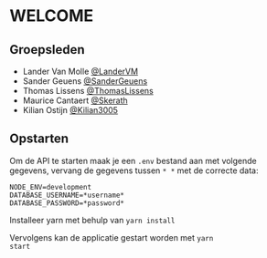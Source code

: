 # WELCOME

## Groepsleden

- Lander Van Molle [@LanderVM](https://github.com/LanderVM)
- Sander Geuens [@SanderGeuens](https://github.com/SanderGeuens)
- Thomas Lissens [@ThomasLissens](https://github.com/ThomasLissens)
- Maurice Cantaert [@Skerath](https://github.com/Skerath)
- Kilian Ostijn [@Kilian3005](https://github.com/Kilian3005)

## Opstarten

Om de API te starten maak je een `.env` bestand aan met volgende gegevens, vervang de gegevens tussen `* *` met de correcte data:

```
NODE_ENV=development
DATABASE_USERNAME=*username*
DATABASE_PASSWORD=*password*
```

Installeer yarn met behulp van <code>yarn install</code>

Vervolgens kan de applicatie gestart worden met <code>yarn start</code>
